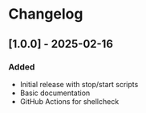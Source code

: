 # Changelog

## [1.0.0] - 2025-02-16
### Added
- Initial release with stop/start scripts
- Basic documentation
- GitHub Actions for shellcheck
